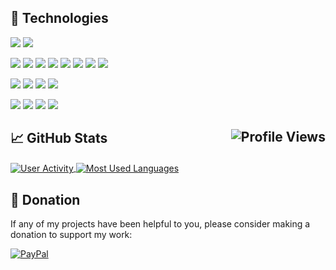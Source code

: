 ## 🔧 Technologies

[![](https://img.shields.io/badge/OS-Linux-informational?style=flat&logo=linux&logoColor=FFFFFF&color=79C83D)](#)
[![](https://img.shields.io/badge/OS-Windows-informational?style=flat&logo=windows&logoColor=FFFFFF&color=79C83D)](#)

[![](https://img.shields.io/badge/Code-%2ENET-informational?style=flat&logo=dot-net&logoColor=FFFFFF&color=79C83D)](#)
[![](https://img.shields.io/badge/Code-C%2B%2B-informational?style=flat&logo=c%2B%2B&logoColor=FFFFFF&color=79C83D)](#)
[![](https://img.shields.io/badge/Code-Java-informational?style=flat&logo=java&logoColor=FFFFFF&color=79C83D)](#)
[![](https://img.shields.io/badge/Code-JavaScript-informational?style=flat&logo=javascript&logoColor=FFFFFF&color=79C83D)](#)
[![](https://img.shields.io/badge/Code-MATLAB-informational?style=flat&logo=mathworks&logoColor=FFFFFF&color=79C83D)](#)
[![](https://img.shields.io/badge/Code-PHP-informational?style=flat&logo=php&logoColor=FFFFFF&color=79C83D)](#)
[![](https://img.shields.io/badge/Code-Python-informational?style=flat&logo=python&logoColor=FFFFFF&color=79C83D)](#)
[![](https://img.shields.io/badge/Code-R-informational?style=flat&logo=r&logoColor=FFFFFF&color=79C83D)](#)

[![](https://img.shields.io/badge/DB-Oracle%20Database-informational?style=flat&logo=oracle&logoColor=FFFFFF&color=79C83D)](#)
[![](https://img.shields.io/badge/DB-Microsoft%20SQL%20Server-informational?style=flat&logo=microsoft&logoColor=FFFFFF&color=79C83D)](#)
[![](https://img.shields.io/badge/DB-MySQL-informational?style=flat&logo=mysql&logoColor=FFFFFF&color=79C83D)](#)
[![](https://img.shields.io/badge/DB-SQLite-informational?style=flat&logo=sqlite&logoColor=FFFFFF&color=79C83D)](#)

[![](https://img.shields.io/badge/Tools-Bash-informational?style=flat&logo=gnu-bash&logoColor=FFFFFF&color=79C83D)](#)
[![](https://img.shields.io/badge/Tools-Notepad%2B%2B-informational?style=flat&logo=notepad%2B%2B&logoColor=FFFFFF&color=79C83D)](#)
[![](https://img.shields.io/badge/Tools-Microsoft%20Office-informational?style=flat&logo=microsoft&logoColor=FFFFFF&color=79C83D)](#)
[![](https://img.shields.io/badge/Tools-PowerShell-informational?style=flat&logo=powershell&logoColor=FFFFFF&color=79C83D)](#)

## 📈 GitHub Stats <a href="#"><img align="right" src="https://hits.seeyoufarm.com/api/count/incr/badge.svg?url=https://github.com/TommasoBelluzzo/&title=Profile%20Views" alt="Profile Views"/></a>

<a href="#">
  <img align="center" src="https://github-readme-stats.vercel.app/api?username=TommasoBelluzzo&include_all_commits=true&count_private=true&hide=contribs&custom_title=User%20Activity&disable_animations=true&show_icons=true&hide_rank=true&line_height=24&bg_color=555555&title_color=FFFFFF&text_color=FFFFFF&icon_color=79C83D" alt="User Activity"/>
</a>

<a href="#">
  <img align="center" src="https://github-readme-stats.vercel.app/api/top-langs/?username=TommasoBelluzzo&langs_count=5&hide=css,html,jupyter%20notebook,text,smalltalk&layout=compact&bg_color=555555&title_color=FFFFFF&text_color=FFFFFF" alt="Most Used Languages"/>
</a>

## 🙏 Donation

If any of my projects have been helpful to you, please consider making a donation to support my work:

<a href="https://www.paypal.com/cgi-bin/webscr?cmd=_s-xclick&hosted_button_id=ASMXC3LYNV96J"><img alt="PayPal" src="https://www.paypalobjects.com/en_US/i/btn/btn_donate_LG.gif"/></a>
